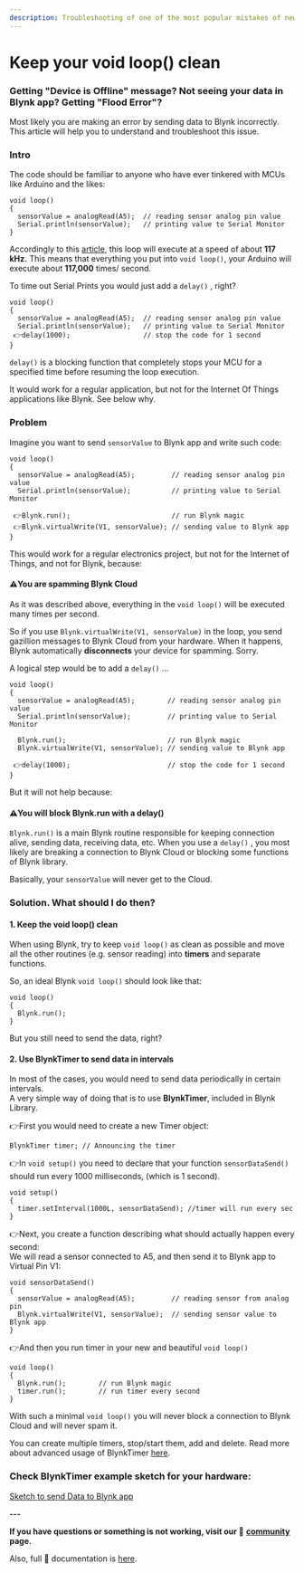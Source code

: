 ```yaml
---
description: Troubleshooting of one of the most popular mistakes of newbie Blynk users.
---
```


# Keep your void loop\(\) clean

### Getting "Device is Offline" message? Not seeing your data in Blynk app?  Getting "Flood Error"? <a id="getting-device-is-offline-message"></a>

Most likely you are making an error by sending data to Blynk incorrectly. This article will help you to understand and troubleshoot this issue.

### Intro <a id="intro"></a>

The code should be familiar to anyone who have ever tinkered with MCUs like Arduino and the likes: 

```text
void loop() 
{
  sensorValue = analogRead(A5);  // reading sensor analog pin value
  Serial.println(sensorValue);   // printing value to Serial Monitor
}
```

  
Accordingly to this [article](https://learn.sparkfun.com/blog/1687), this loop will execute at a speed of about **117 kHz.**  This means that everything you put into `void loop()`, your Arduino will execute about **117,000** times/ second.

To time out Serial Prints you would just add a `delay()` , right?

```text
void loop() 
{
  sensorValue = analogRead(A5);  // reading sensor analog pin value
  Serial.println(sensorValue);   // printing value to Serial Monitor
 👉delay(1000);                  // stop the code for 1 second
}
```

`delay()`  is a blocking function that completely stops your MCU for a specified time before resuming the loop execution.

It would work for a regular application, but not for the Internet Of Things applications like Blynk. See below why.

### Problem <a id="problem"></a>

Imagine you want to send `sensorValue`  to Blynk app and write such code:  

```text
void loop() 
{
  sensorValue = analogRead(A5);         // reading sensor analog pin value
  Serial.println(sensorValue);          // printing value to Serial Monitor 

 👉Blynk.run();                         // run Blynk magic  
 👉Blynk.virtualWrite(V1, sensorValue); // sending value to Blynk app
}
```

This would work for a regular electronics project, but not for the Internet of Things, and not for Blynk, because:

#### ⚠️You are spamming Blynk Cloud <a id="you-are-spamming-blynk-cloud"></a>

As it was described above, everything in the `void loop()`  will be executed many times per second. 

So if you use `Blynk.virtualWrite(V1, sensorValue)` in the loop, you send gazillion messages to Blynk Cloud from your hardware. When it happens, Blynk automatically **disconnects** your device for spamming. Sorry.

  
   
A logical step would be to add a `delay()` ...

```text
void loop() 
{
  sensorValue = analogRead(A5);        // reading sensor analog pin value
  Serial.println(sensorValue);         // printing value to Serial Monitor 

  Blynk.run();                         // run Blynk magic  
  Blynk.virtualWrite(V1, sensorValue); // sending value to Blynk app
  
 👉delay(1000);                        // stop the code for 1 second
}
```

But it will not help because:

#### ⚠️You will block Blynk.run with a delay\(\)  <a id="you-will-block-blynkrun-with-a-delay"></a>

`Blynk.run()`  is a main Blynk routine responsible for keeping connection alive, sending data, receiving data, etc. When you use a `delay()` , you most likely are breaking a connection to Blynk Cloud or blocking some functions of Blynk library.

Basically, your `sensorValue` will never get to the Cloud.

### Solution. What should I do then?  <a id="solution-what-should-i-do-then"></a>

#### 1. Keep the void loop\(\) clean <a id="1-keep-the-void-loop-clean"></a>

When using Blynk, try to keep `void loop()`  as clean as possible and move all the other routines \(e.g. sensor reading\) into **timers** and separate functions.

So, an ideal Blynk `void loop()` should look like that: 

```text
void loop() 
{
  Blynk.run();
}
```

  
But you still need to send the data, right?  
 

#### 2. Use BlynkTimer to send data in intervals <a id="2-use-blynktimer-to-send-data-in-intervals"></a>

In most of the cases, you would need to send data periodically in certain intervals.  
A very simple way of doing that is to use **BlynkTimer**, included in Blynk Library.  
 

👉First you would need to create a new Timer object:

```text
BlynkTimer timer; // Announcing the timer
```

👉In `void setup()` you need to declare that your function `sensorDataSend()`  should run every 1000 milliseconds, \(which is 1 second\). 

```text
void setup()
{
  timer.setInterval(1000L, sensorDataSend); //timer will run every sec 
}
```

👉Next, you create a function describing what should actually happen every second:  
We will read a sensor connected to A5, and then send it to Blynk app to Virtual Pin V1:

```text
void sensorDataSend()
{
  sensorValue = analogRead(A5);         // reading sensor from analog pin
  Blynk.virtualWrite(V1, sensorValue);  // sending sensor value to Blynk app
}
```

  
   
👉And then you run timer in your new and beautiful `void loop()` 

```text
void loop()
{
  Blynk.run();        // run Blynk magic
  timer.run();        // run timer every second
}
```

   
With such a minimal `void loop()` you will never block a connection to Blynk Cloud and will never spam it.

You can create multiple timers, stop/start them, add and delete. Read more about advanced usage of BlynkTimer [here](https://playground.arduino.cc/Code/SimpleTimer).  


### Check BlynkTimer example sketch for your hardware: <a id="check-blynktimer-example-sketch-for-your-hardware"></a>

[Sketch to send Data to Blynk app](https://examples.blynk.cc/?board=NodeMCU&shield=ESP8266%20WiFi&example=GettingStarted%2FPushData)

**---**

**If you have questions or something is not working, visit our 👥** [**community**](https://community.blynk.cc/) **page.**

Also, full 📗 documentation is [here](http://docs.blynk.cc/).

